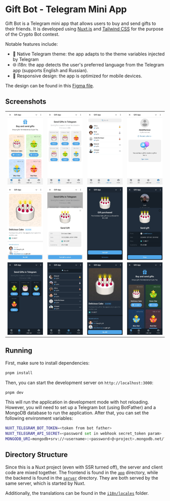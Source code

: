 # Gift Bot - Telegram Mini App

Gift Bot is a Telegram mini app that allows users to buy and send gifts to their friends.
It is developed using [Nuxt.js](https://nuxtjs.org) and [Tailwind CSS](https://tailwindcss.com) for the purpose of the Crypto Bot contest.

Notable features include:
- 🎨 Native Telegram theme: the app adapts to the theme variables injected by Telegram
- 🌐 i18n: the app detects the user's preferred language from the Telegram app (supports English and Russian).
- 📱 Responsive design: the app is optimized for mobile devices.

The design can be found in this [Figma file](https://www.figma.com/design/yXbgwwUeLIiIYneiH9WnkZ/Crypto-Bot-Contest).

## Screenshots

|  | |  |  |
|:-----:|:-----:|:-----------:|:-------:|
| ![](./screenshots/store_main_light.jpg) | ![](./screenshots/gifts_light.jpg) | ![](./screenshots/leaderboard_light.jpg) | ![](./screenshots/profile_light.jpg) |
| ![](./screenshots/store_gift_light.jpg) | ![](./screenshots/gift_send_light.jpg) | ![](./screenshots/gift_bought_dark.jpg) | ![](./screenshots/gift_send_dark.jpg) |
| ![](./screenshots/gifts_dark.jpg) | ![](./screenshots/leaderboard_dark.jpg) | ![](./screenshots/store_gift_dark.jpg) | ![](./screenshots/store_main_dark.jpg) |

## Running

First, make sure to install dependencies:

```bash
pnpm install
```

Then, you can start the development server on `http://localhost:3000`:

```bash
pnpm dev
```

This will run the application in development mode with hot reloading.
However, you will need to set up a Telegram bot (using BotFather) and a MongoDB database to run the application.
After that, you can set the following environment variables:

```bash
NUXT_TELEGRAM_BOT_TOKEN=<token from bot father>
NUXT_TELEGRAM_API_SECRET=<password set in webhook secret_token param>
MONGODB_URI=mongodb+srv://<username>:<password>@<project>.mongodb.net/?retryWrites=true
```

## Directory Structure

Since this is a Nuxt project (even with SSR turned off), the server and client code are mixed together.
The frontend is found in the [`app`](./app) directory, while the backend is found in the [`server`](./server) directory.
They are both served by the same server, which is started by Nuxt.

Additionally, the translations can be found in the [`i18n/locales`](./i18n/locales) folder.
